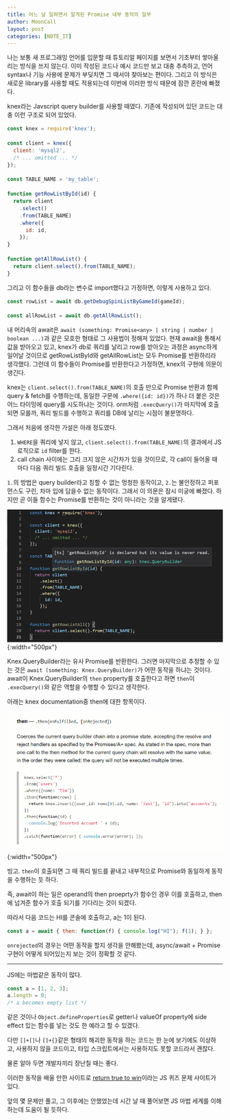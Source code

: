 ```yaml
---
title: 어느 날 일하면서 알게된 Promise 내부 동작의 일부
author: MoonCall
layout: post
categories: [NOTE_IT]
---
```


나는 보통 새 프로그래밍 언어를 입문할 때 튜토리얼 페이지를 보면서 기초부터 쌓아올리는 방식을 쓰지 않는다. 이미 작성된 코드나 예시 코드만 보고 대충 추측하고, 언어 syntax나 기능 사용에 문제가 부딪치면 그 때서야 찾아보는 편이다.
그리고 이 방식은 새로운 library를 사용할 때도 적용되는데 이번에 이러한 방식 때문에 잠깐 혼란에 빠졌다.

knex라는 Javscript query builder를 사용할 때였다.
기존에 작성되어 있던 코드는 대충 이런 구조로 되어 있었다.
```javascript
const knex = require('knex');

const client = knex({
  client: 'mysql2',
  /* ... omitted ... */
});

const TABLE_NAME = 'my_table';

function getRowListById(id) {
  return client
    .select()
    .from(TABLE_NAME)
    .where({
      id: id,
    });
}

function getAllRowList() {
  return client.select().from(TABLE_NAME);
}
```

그리고 이 함수들을 db라는 변수로 import했다고 가정하면, 이렇게 사용하고 있다.

```javascript
const rowList = await db.getDebugSpinListByGameId(gameId);

const allRowList = await db.getAllRowList();
```

내 머리속의 await은 `await (something: Promise<any> | string | number | boolean ...)`과 같은 모호한 형태로 그 사용법이 정해져 있었다.
현재 await을 통해서 값을 받아오고 있고, knex가 db로 쿼리를 날리고 row를 받아오는 과정은 async하게 일어날 것이므로 getRowListById와 getAllRowList는 모두 Promise를 반환하리라 생각했다.
그런데 이 함수들이 Promise를 반환한다고 가정하면, knex의 구현에 의문이 생긴다.

knex는 `client.select().from(TABLE_NAME)`의 호출 만으로 Promise 반환과 함께 query & fetch를 수행하는데, 동일한 구문에 `.where({id: id})`가 하나 더 붙은 것은 어느 타이밍에 query를 시도하냐는 것이다.
orm처럼 `.execQuery()`가 마지막에 호출되면 모를까, 쿼리 빌드를 수행하고 쿼리를 DB에 날리는 시점이 불분명하다.

그래서 처음에 생각한 가설은 아래 정도였다.

1. `WHERE`을 쿼리에 넣지 않고, `client.select().from(TABLE_NAME)`의 결과에서 JS 로직으로 `id` filter를 한다.
2. call chain 사이에는 그리 크지 않은 시간차가 있을 것이므로, 각 call이 들어올 때마다 다음 쿼리 빌드 호출을 일정시간 기다린다.

`1.`의 방법은 query builder라고 칭할 수 없는 멍청한 동작이고, `2.`는 불안정하고 퍼포먼스도 구린, 차마 입에 담을수 없는 동작이다.
그래서 이 의문은 잠시 미궁에 빠졌다. 하지만 곧 이들 함수는 Promise를 반환하는 것이 아니라는 것을 알게됐다.

![Return type of getRowListById](/assets/images/getRowListByIdReturnType.png){:width="500px"}

Knex.QueryBuilder라는 유사 Promise를 반환한다. 그러면 마지막으로 추정할 수 있는 것은 `await (something: Knex.QueryBuilder)`가 어떤 동작을 하냐는 것이다.
await이 Knex.QueryBuilder의 `then` property를 호출한다고 하면 `then`이 `.execQuery()`와 같은 역할을 수행할 수 있다고 생각한다.

아래는 knex documentation중 then에 대한 항목이다.

![Knex Then Document](/assets/images/knexThenDocument.png){:width="500px"}

빙고. `then`이 호출되면 그 때 쿼리 빌드를 끝내고 내부적으로 Promise와 동일하게 동작을 수행하는 듯 하다.

즉, await이 하는 일은 operand의 then proeprty가 함수인 경우 이를 호출하고, then에 넘겨준 함수가 호출 되기를 기다리는 것이 되겠다.

따라서 다음 코드는 HI를 콘솔에 호출하고, a는 1이 된다.

```javascript
const a = await { then: function(f) { console.log("HI"); f(1); } };
```

`onrejected`의 경우는 어떤 동작을 할지 생각을 안해봤는데, async/await + Promise 구현이 어떻게 되어있는지 보는 것이 정확할 것 같다.

---

JS에는 마법같은 동작이 많다.

```javascript
const a = [1, 2, 3];
a.length = 0;
/* a becomes empty list */
```
같은 것이나 `Object.defineProperties`로 getter나 valueOf property에 side effect 있는 함수를 넣는 것도 한 예라고 할 수 있겠다.

다만 `[]+[]`나 `[]+{}`같은 형태의 해괴한 동작을 하는 코드는 한 눈에 보기에도 이상하고, 사용하지 않을 코드이고, 타입 스크립트에서는 사용하지도 못할 코드라서 괜찮다.

물론 알아 두면 개발자끼리 장난칠 때는 좋다.

이러한 동작을 배울 만한 사이트로 [return true to win](https://alf.nu/ReturnTrue)이라는 JS 퀴즈 문제 사이트가 있다.

앞의 몇 문제만 풀고, 그 이후에는 안했었는데 시간 날 때 풀어보면 JS 마법 세계를 이해하는데 도움이 될 듯하다.
